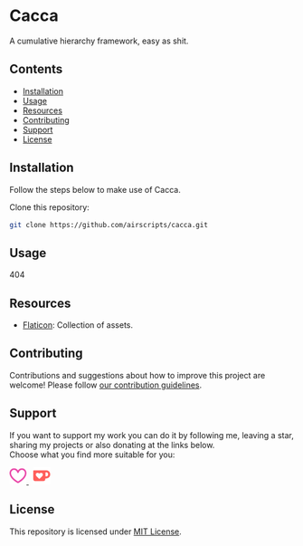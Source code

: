 # Cacca
A cumulative hierarchy framework, easy as shit.

## Contents
- [Installation](#installation)
- [Usage](#usage)
- [Resources](#resources)
- [Contributing](#contributing)
- [Support](#support)
- [License](#license)

## Installation
Follow the steps below to make use of Cacca.

Clone this repository:
```bash
git clone https://github.com/airscripts/cacca.git
```

## Usage
404

## Resources
- [Flaticon](https://flaticon.com): Collection of assets.

## Contributing
Contributions and suggestions about how to improve this project are welcome!
Please follow [our contribution guidelines](https://github.com/airscripts/cacca/blob/main/CONTRIBUTING.md).

## Support
If you want to support my work you can do it by following me, leaving a star, sharing my projects or also donating at the links below.  
Choose what you find more suitable for you:  

<a href="https://sponsor.airscript.it" target="blank">
  <img src="https://raw.githubusercontent.com/airscripts/assets/main/images/github-sponsors.svg" alt="GitHub Sponsors" width="30px" />
</a>&nbsp;
<a href="https://kofi.airscript.it" target="blank">
  <img src="https://raw.githubusercontent.com/airscripts/assets/main/images/kofi.svg" alt="Kofi" width="30px" />
</a>

## License  
This repository is licensed under [MIT License](https://github.com/airscripts/cacca/blob/main/LICENSE).
